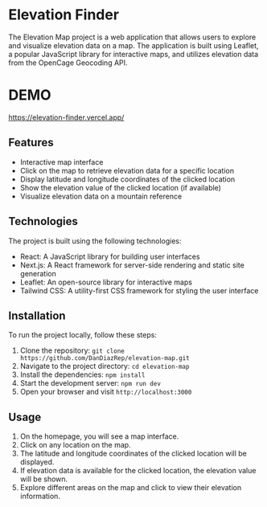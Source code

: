# Elevation Finder

The Elevation Map project is a web application that allows users to explore and visualize elevation data on a map. The application is built using Leaflet, a popular JavaScript library for interactive maps, and utilizes elevation data from the OpenCage Geocoding API.

# DEMO
https://elevation-finder.vercel.app/

## Features

- Interactive map interface
- Click on the map to retrieve elevation data for a specific location
- Display latitude and longitude coordinates of the clicked location
- Show the elevation value of the clicked location (if available)
- Visualize elevation data on a mountain reference

## Technologies

The project is built using the following technologies:

- React: A JavaScript library for building user interfaces
- Next.js: A React framework for server-side rendering and static site generation
- Leaflet: An open-source library for interactive maps
- Tailwind CSS: A utility-first CSS framework for styling the user interface

## Installation

To run the project locally, follow these steps:

1. Clone the repository: `git clone https://github.com/DanDiazRep/elevation-map.git`
2. Navigate to the project directory: `cd elevation-map`
3. Install the dependencies: `npm install`
4. Start the development server: `npm run dev`
5. Open your browser and visit `http://localhost:3000`

## Usage

1. On the homepage, you will see a map interface.
2. Click on any location on the map.
3. The latitude and longitude coordinates of the clicked location will be displayed.
4. If elevation data is available for the clicked location, the elevation value will be shown.
5. Explore different areas on the map and click to view their elevation information.